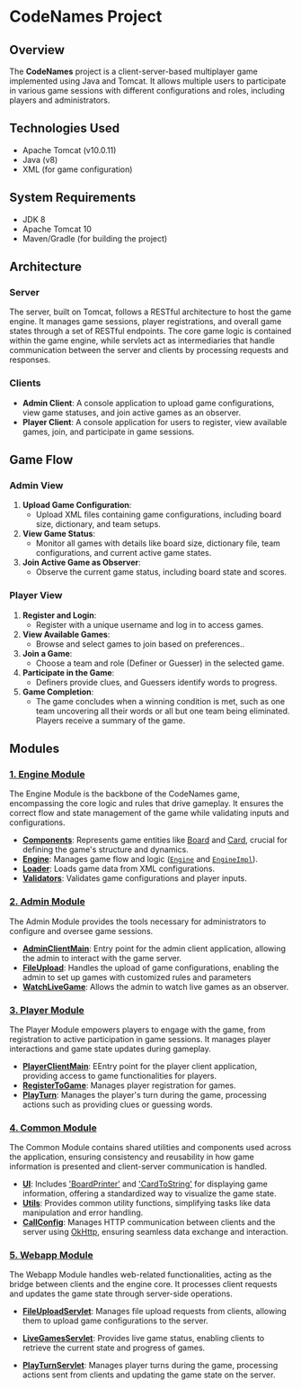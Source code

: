 # CodeNames Project

## Overview
The **CodeNames** project is a client-server-based multiplayer game implemented using Java and Tomcat. It allows multiple users to participate in various game sessions with different configurations and roles, including players and administrators.


## Technologies Used
- Apache Tomcat (v10.0.11)
- Java (v8)
- XML (for game configuration)

## System Requirements
- JDK 8
- Apache Tomcat 10
- Maven/Gradle (for building the project)

## Architecture

### Server

The server, built on Tomcat, follows a RESTful architecture to host the game engine. It manages game sessions, player registrations, and overall game states through a set of RESTful endpoints. The core game logic is contained within the game engine, while servlets act as intermediaries that handle communication between the server and clients by processing requests and responses.

### Clients
- **Admin Client**: A console application to upload game configurations, view game statuses, and join active games as an observer.
- **Player Client**: A console application for users to register, view available games, join, and participate in game sessions.

## Game Flow

### Admin View
1. **Upload Game Configuration**:
   - Upload XML files containing game configurations, including board size, dictionary, and team setups.
2. **View Game Status**:
   - Monitor all games with details like board size, dictionary file, team configurations, and current active game states.
3. **Join Active Game as Observer**:
   - Observe the current game status, including board state and scores.

### Player View
1. **Register and Login**:
   - Register with a unique username and log in to access games.
2. **View Available Games**:
   - Browse and select games to join based on preferences..
3. **Join a Game**:
   - Choose a team and role (Definer or Guesser) in the selected game.
4. **Participate in the Game**:
   - Definers provide clues, and Guessers identify words to progress.
5. **Game Completion**:
   - The game concludes when a winning condition is met, such as one team uncovering all their words or all but one team being eliminated. Players receive a summary of the game.

## Modules

### [1. Engine Module](/engine)
The Engine Module is the backbone of the CodeNames game, encompassing the core logic and rules that drive gameplay. It ensures the correct flow and state management of the game while validating inputs and configurations.
- **[Components](/engine/src/components)**: Represents game entities like [Board](/engine/src/components/board) and [Card](/engine/src/components/card), crucial for defining the game's structure and dynamics.
- **[Engine](/engine/src/engine)**: Manages game flow and logic ([`Engine`](/engine/src/engine/engine/Engine.java) and [`EngineImpl`](/engine/src/engine/engine/EngineImpl.java)).
- **[Loader](/engine/src/engine/data/loader)**: Loads game data from XML configurations.
- **[Validators](/engine/src/engine/data/validators)**: Validates game configurations and player inputs.

### [2. Admin Module](/adminclient)
The Admin Module provides the tools necessary for administrators to configure and oversee game sessions.
- **[AdminClientMain](/adminclient/src/AdminClientMain.java)**: Entry point for the admin client application, allowing the admin to interact with the game server.
- **[FileUpload](/adminclient/src/FileUpload.java)**: Handles the upload of game configurations, enabling the admin to set up games with customized rules and parameters
- **[WatchLiveGame](/adminclient/src/WatchLiveGame.java)**: Allows the admin to watch live games as an observer.

### [3. Player Module](/playerclient)
The Player Module empowers players to engage with the game, from registration to active participation in game sessions. It manages player interactions and game state updates during gameplay.
- **[PlayerClientMain](/playerclient/src/PlayerClientMain.java)**: EEntry point for the player client application, providing access to game functionalities for players.
- **[RegisterToGame](/playerclient/src/RegisterToGame.java)**: Manages player registration for games.
- **[PlayTurn](/playerclient/src/PlayTurn.java)**: Manages the player's turn during the game, processing actions such as providing clues or guessing words.

### [4. Common Module](/common)
The Common Module contains shared utilities and components used across the application, ensuring consistency and reusability in how game information is presented and client-server communication is handled.
- **[UI](/common/src/ui)**: Includes ['BoardPrinter'](/common/src/ui/BoardPrinter.java) and ['CardToString'](/common/src/ui/CardToString.java) for displaying game information, offering a standardized way to visualize the game state.
- **[Utils](/common/src/utils)**: Provides common utility functions, simplifying tasks like data manipulation and error handling.
- **[CallConfig](/common/src/callconfig)**:  Manages HTTP communication between clients and the server using [OkHttp](https://github.com/square/okhttp), ensuring seamless data exchange and interaction.

### [5. Webapp Module](/webbapp)
The Webapp Module handles web-related functionalities, acting as the bridge between clients and the engine core. It processes client requests and updates the game state through server-side operations.
- **[FileUploadServlet](/webbapp/src/adminServlets/FileUploadServlet.java)**: Manages file upload requests from clients, allowing them to upload game configurations to the server.
- **[LiveGamesServlet](/webbapp/src/adminServlets/LiveGamesServlet.java)**: Provides live game status, enabling clients to retrieve the current state and progress of games.

- **[PlayTurnServlet](/webbapp/src/playerServlets/PlayTurnServlet.java)**: Manages player turns during the game, processing actions sent from clients and updating the game state on the server.
